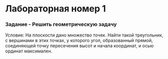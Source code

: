 # Лабораторная номер 1
### Задание - Решить геометрическую задачу

Условие: На плоскости дано множество точек. Найти такой треугольник, с вершинами в этих точках, у которого угол, образованный прямой, соединяющей точку пересечения высот и начала координат, и осью ординат максимален.